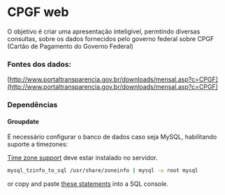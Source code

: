 # CPGF web

O objetivo é criar uma apresentação inteligível, permtindo diversas consultas, sobre os dados fornecidos pelo governo federal sobre CPGF (Cartão de Pagamento do Governo Federal)

### Fontes dos dados:
[http://www.portaltransparencia.gov.br/downloads/mensal.asp?c=CPGF](http://www.portaltransparencia.gov.br/downloads/mensal.asp?c=CPGF)


### Dependências

#### Groupdate

É necessário configurar o banco de dados caso seja MySQL, habilitando suporte a timezones:

[Time zone support](http://dev.mysql.com/doc/refman/5.6/en/time-zone-support.html) deve estar instalado no servidor.

```sh
mysql_tzinfo_to_sql /usr/share/zoneinfo | mysql -u root mysql
```

or copy and paste [these statements](https://gist.githubusercontent.com/ankane/1d6b0022173186accbf0/raw/time_zone_support.sql) into a SQL console.